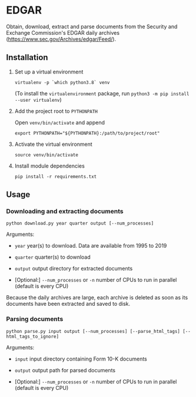 # EDGAR

Obtain, download, extract and parse documents from the Security and Exchange Commission's EDGAR daily archives (https://www.sec.gov/Archives/edgar/Feed/).

## Installation

1. Set up a virtual environment

    ```virtualenv -p `which python3.8` venv```

    (To install the `virtualenvironment` package, run `python3 -m pip install --user virtualenv`)

2. Add the project root to `PYTHONPATH`

    Open `venv/bin/activate` and append

    ```export PYTHONPATH="${PYTHONPATH}:/path/to/project/root"```

3. Activate the virtual environment

    ```source venv/bin/activate```

4. Install module dependencies

    ```pip install -r requirements.txt```
    
## Usage

### Downloading and extracting documents

```python download.py year quarter output [--num_processes]```

Arguments:
* `year` year(s) to download. Data are available from 1995 to 2019

* `quarter` quarter(s) to download

* `output` output directory for extracted documents

* [Optional:] `--num_processes` or `-n` number of CPUs to run in parallel (default is every CPU)

Because the daily archives are large, each archive is deleted as soon as its documents have been extracted and saved to disk.

### Parsing documents

```python parse.py input output [--num_processes] [--parse_html_tags] [--html_tags_to_ignore]```

Arguments:
* `input` input directory containing Form 10-K documents

* `output` output path for parsed documents

* [Optional:] `--num_processes` or `-n` number of CPUs to run in parallel (default is every CPU)
